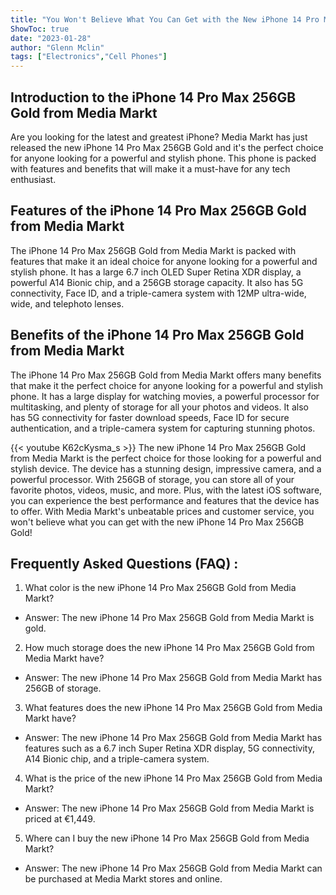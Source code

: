 ```yaml
---
title: "You Won't Believe What You Can Get with the New iPhone 14 Pro Max 256GB Gold from Media Markt!"
ShowToc: true 
date: "2023-01-28"
author: "Glenn Mclin" 
tags: ["Electronics","Cell Phones"]
---
```

## Introduction to the iPhone 14 Pro Max 256GB Gold from Media Markt

Are you looking for the latest and greatest iPhone? Media Markt has just released the new iPhone 14 Pro Max 256GB Gold and it's the perfect choice for anyone looking for a powerful and stylish phone. This phone is packed with features and benefits that will make it a must-have for any tech enthusiast.

## Features of the iPhone 14 Pro Max 256GB Gold from Media Markt

The iPhone 14 Pro Max 256GB Gold from Media Markt is packed with features that make it an ideal choice for anyone looking for a powerful and stylish phone. It has a large 6.7 inch OLED Super Retina XDR display, a powerful A14 Bionic chip, and a 256GB storage capacity. It also has 5G connectivity, Face ID, and a triple-camera system with 12MP ultra-wide, wide, and telephoto lenses.

## Benefits of the iPhone 14 Pro Max 256GB Gold from Media Markt

The iPhone 14 Pro Max 256GB Gold from Media Markt offers many benefits that make it the perfect choice for anyone looking for a powerful and stylish phone. It has a large display for watching movies, a powerful processor for multitasking, and plenty of storage for all your photos and videos. It also has 5G connectivity for faster download speeds, Face ID for secure authentication, and a triple-camera system for capturing stunning photos.

{{< youtube K62cKysma_s >}} 
The new iPhone 14 Pro Max 256GB Gold from Media Markt is the perfect choice for those looking for a powerful and stylish device. The device has a stunning design, impressive camera, and a powerful processor. With 256GB of storage, you can store all of your favorite photos, videos, music, and more. Plus, with the latest iOS software, you can experience the best performance and features that the device has to offer. With Media Markt's unbeatable prices and customer service, you won't believe what you can get with the new iPhone 14 Pro Max 256GB Gold!

## Frequently Asked Questions (FAQ) :
1. What color is the new iPhone 14 Pro Max 256GB Gold from Media Markt?
  - Answer: The new iPhone 14 Pro Max 256GB Gold from Media Markt is gold.

2. How much storage does the new iPhone 14 Pro Max 256GB Gold from Media Markt have?
  - Answer: The new iPhone 14 Pro Max 256GB Gold from Media Markt has 256GB of storage.

3. What features does the new iPhone 14 Pro Max 256GB Gold from Media Markt have?
  - Answer: The new iPhone 14 Pro Max 256GB Gold from Media Markt has features such as a 6.7 inch Super Retina XDR display, 5G connectivity, A14 Bionic chip, and a triple-camera system.

4. What is the price of the new iPhone 14 Pro Max 256GB Gold from Media Markt?
  - Answer: The new iPhone 14 Pro Max 256GB Gold from Media Markt is priced at €1,449.

5. Where can I buy the new iPhone 14 Pro Max 256GB Gold from Media Markt?
  - Answer: The new iPhone 14 Pro Max 256GB Gold from Media Markt can be purchased at Media Markt stores and online.


